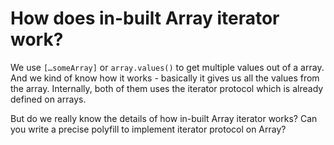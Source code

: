 # How does in-built Array iterator work?

We use `[…someArray]` or `array.values()` to get multiple values out of a array.  And we kind of know how it works - basically it gives us all the values from the array.  Internally, both of them uses the iterator protocol which is already defined on arrays.

But do we really know the details of how in-built Array iterator works? Can you write a precise polyfill to implement iterator protocol on Array?
<!--stackedit_data:
eyJoaXN0b3J5IjpbLTExMzY5ODA4MzgsLTQzOTk5Nzg1OV19
-->